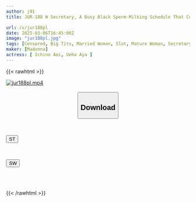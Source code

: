 ```yaml
---
author: j91
title: JUR-188 W Secretary, A Busy Black Sperm-Milking Schedule That Controls The Masochist President To The Core

url: /v/jur188pl
date: 2025-03-06T16:45:00Z
image: "jur188pl.jpg"
tags: [Censored, Big Tits, Married Woman, Slut, Mature Woman, Secretary	]
maker: [Madonna]
actress: [ Ichino Aoi, Ueha Aya ]
---
```



{{< rawhtml >}}

<div class="video" data-videoid="Jpv63pz7oaIjXK7">
    <a href="javascript:;">
        <img src="/v/jur188pl/jur188pl.jpg" width="WIDTH" height="HEIGHT" alt="jur188pl.mp4" loading="lazy">
    </a>
</div>

<script type="text/javascript" src="https://j91.asia/asset/on-demand-st.js"></script>

<br>
  <link rel="stylesheet" href="https://j91.asia/asset/bs5.css">
  
  <center>
  <button class="btn btn-primary" type="button" data-bs-toggle="collapse" data-bs-target=".multi-collapse" aria-expanded="false" aria-controls="multiCollapseExample1 multiCollapseExample2"><h2>Download</h2></button></center>
</p>
<div class="row">
  <div class="col">
    <div class="collapse multi-collapse" id="multiCollapseExample1">
      <div class="card card-body">
	      	      <br>
<div class="buttons">  
<p><a href="/v/jur188pl/st.html" target="_blank"><button class="btn-hover color-3"><i class="fa fa-download"></i> ST</button></a></p></div>
    </div>
  </div>
</div>
  <div class="col">
    <div class="collapse multi-collapse" id="multiCollapseExample2">
      <div class="card card-body">
	      <br>
<div class="buttons">
<p><a href="/v/jur188pl/sw.html" target="_blank"><button class="btn-hover color-2"><i class="fa fa-download"></i> SW</button></a></p></div>
<br><br>
      </div>
    </div>
  </div>
</div>

{{< /rawhtml >}}